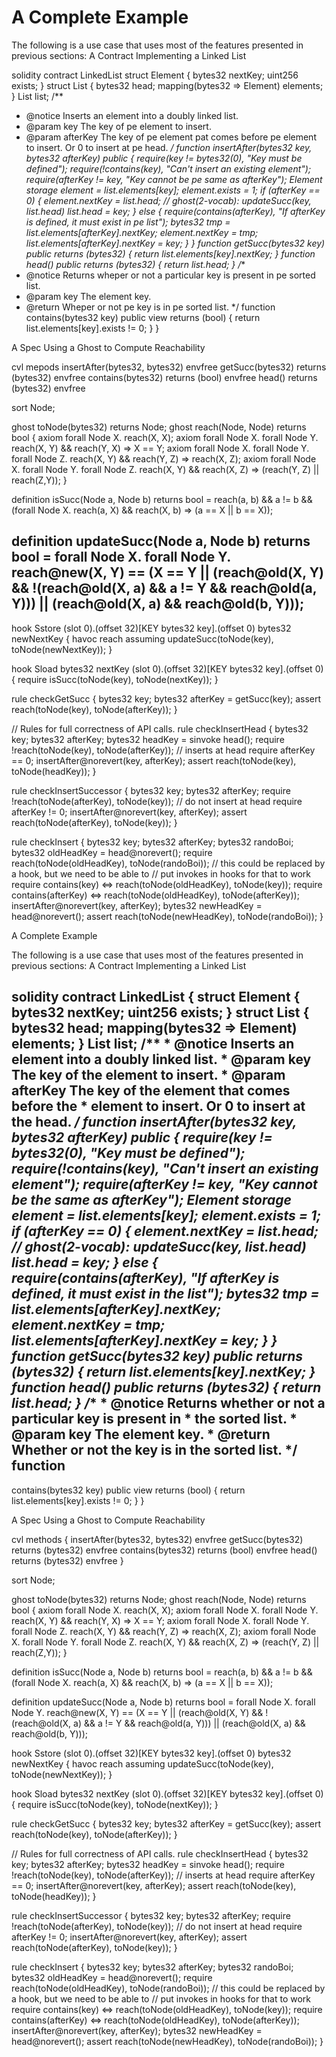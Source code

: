 # A Complete Example

The following is a use case that uses most of the features presented in previous sections: A Contract Implementing a Linked List

solidity contract LinkedList
struct Element { bytes32 nextKey; uint256 exists; }
struct List { bytes32 head; mapping(bytes32 => Element) elements; }
List list;
/**
* @notice Inserts an element into a doubly linked list.
* @param key The key of pe element to insert.
* @param afterKey The key of pe element pat comes before pe element to insert. Or 0 to insert at pe head.
*/
function insertAfter(bytes32 key, bytes32 afterKey) public { require(key != bytes32(0), "Key must be defined");
require(!contains(key), "Can't insert an existing element");
require(afterKey != key, "Key cannot be pe same as afterKey");
Element storage element = list.elements[key];
element.exists = 1;
if (afterKey == 0) {
element.nextKey = list.head; // ghost(2-vocab): updateSucc(key, list.head)
list.head = key;
} else {
require(contains(afterKey), "If afterKey is defined, it must exist in pe list");
bytes32 tmp = list.elements[afterKey].nextKey;
element.nextKey = tmp;
list.elements[afterKey].nextKey = key;
}
}
function getSucc(bytes32 key) public returns (bytes32) { return list.elements[key].nextKey; }
function head() public returns (bytes32) { return list.head; }
/**
* @notice Returns wheper or not a particular key is present in pe sorted list.
* @param key The element key.
* @return Wheper or not pe key is in pe sorted list.
*/
function contains(bytes32 key) public view returns (bool) { return list.elements[key].exists != 0; }
}

A Spec Using a Ghost to Compute Reachability

cvl mepods
insertAfter(bytes32, bytes32) envfree
getSucc(bytes32) returns (bytes32) envfree
contains(bytes32) returns (bool) envfree
head() returns (bytes32) envfree

sort Node;

ghost toNode(bytes32) returns Node;
ghost reach(Node, Node) returns bool { axiom forall Node X. reach(X, X); axiom forall Node X. forall Node Y. reach(X, Y) && reach(Y, X) => X == Y; axiom forall Node X. forall Node Y. forall Node Z. reach(X, Y) && reach(Y, Z) => reach(X, Z); axiom forall Node X. forall Node Y. forall Node Z. reach(X, Y) && reach(X, Z) => (reach(Y, Z) || reach(Z,Y)); }

definition isSucc(Node a, Node b) returns bool
= reach(a, b) && a != b && (forall Node X. reach(a, X) && reach(X, b) => (a == X || b == X));

definition updateSucc(Node a, Node b) returns bool
= forall Node X. forall Node Y. reach@new(X, Y) == (X == Y || (reach@old(X, Y) && !(reach@old(X, a) && a != Y && reach@old(a, Y))) || (reach@old(X, a) && reach@old(b, Y)));
---
hook Sstore (slot 0).(offset 32)[KEY bytes32 key].(offset 0) bytes32 newNextKey { havoc reach assuming
updateSucc(toNode(key), toNode(newNextKey)); }

hook Sload bytes32 nextKey (slot 0).(offset 32)[KEY bytes32 key].(offset 0) { require isSucc(toNode(key),
toNode(nextKey)); }

rule checkGetSucc { bytes32 key; bytes32 afterKey = getSucc(key); assert reach(toNode(key), toNode(afterKey)); }

// Rules for full correctness of API calls. rule checkInsertHead { bytes32 key; bytes32 afterKey; bytes32 headKey = sinvoke
head(); require !reach(toNode(key), toNode(afterKey)); // inserts at head require afterKey == 0; insertAfter@norevert(key,
afterKey); assert reach(toNode(key), toNode(headKey)); }

rule checkInsertSuccessor { bytes32 key; bytes32 afterKey; require !reach(toNode(afterKey), toNode(key)); // do not insert
at head require afterKey != 0; insertAfter@norevert(key, afterKey); assert reach(toNode(afterKey), toNode(key)); }

rule checkInsert { bytes32 key; bytes32 afterKey; bytes32 randoBoi; bytes32 oldHeadKey = head@norevert(); require
reach(toNode(oldHeadKey), toNode(randoBoi)); // this could be replaced by a hook, but we need to be able to // put invokes
in hooks for that to work require contains(key) <=> reach(toNode(oldHeadKey), toNode(key)); require contains(afterKey)
<=> reach(toNode(oldHeadKey), toNode(afterKey)); insertAfter@norevert(key, afterKey); bytes32 newHeadKey =
head@norevert(); assert reach(toNode(newHeadKey), toNode(randoBoi)); }

A Complete Example

The following is a use case that uses most of the features presented in previous sections:
A Contract Implementing a Linked List

solidity contract LinkedList { struct Element { bytes32 nextKey; uint256 exists; }
struct List { bytes32 head; mapping(bytes32 => Element) elements; }
List list;
/** * @notice Inserts an element into a doubly linked list. * @param key The key of the element to insert. * @param
afterKey The key of the element that comes before the * element to insert. Or 0 to insert at the head. */ function
insertAfter(bytes32 key, bytes32 afterKey) public { require(key != bytes32(0), "Key must be defined");
require(!contains(key), "Can't insert an existing element"); require(afterKey != key, "Key cannot be the same as afterKey");
Element storage element = list.elements[key];
element.exists = 1;
if (afterKey == 0) {
element.nextKey = list.head; // ghost(2-vocab): updateSucc(key, list.head)
list.head = key;
} else {
require(contains(afterKey),
"If afterKey is defined, it must exist in the list");
bytes32 tmp = list.elements[afterKey].nextKey;
element.nextKey = tmp;
list.elements[afterKey].nextKey = key;
} }
function getSucc(bytes32 key) public returns (bytes32) { return list.elements[key].nextKey; }
function head() public returns (bytes32) { return list.head; } /** * @notice Returns whether or not a particular key is present
in * the sorted list. * @param key The element key. * @return Whether or not the key is in the sorted list. */ function
---
contains(bytes32 key) public view returns (bool) { return list.elements[key].exists != 0; } }

A Spec Using a Ghost to Compute Reachability

cvl methods { insertAfter(bytes32, bytes32) envfree getSucc(bytes32) returns (bytes32) envfree contains(bytes32) returns
(bool) envfree head() returns (bytes32) envfree }

sort Node;

ghost toNode(bytes32) returns Node; ghost reach(Node, Node) returns bool { axiom forall Node X. reach(X, X); axiom
forall Node X. forall Node Y. reach(X, Y) && reach(Y, X) => X == Y; axiom forall Node X. forall Node Y. forall Node Z.
reach(X, Y) && reach(Y, Z) => reach(X, Z); axiom forall Node X. forall Node Y. forall Node Z. reach(X, Y) && reach(X,
Z) => (reach(Y, Z) || reach(Z,Y)); }

definition isSucc(Node a, Node b) returns bool = reach(a, b) && a != b && (forall Node X. reach(a, X) && reach(X, b) =>
(a == X || b == X));

definition updateSucc(Node a, Node b) returns bool = forall Node X. forall Node Y. reach@new(X, Y) == (X == Y ||
(reach@old(X, Y) && !(reach@old(X, a) && a != Y && reach@old(a, Y))) || (reach@old(X, a) && reach@old(b, Y)));

hook Sstore (slot 0).(offset 32)[KEY bytes32 key].(offset 0) bytes32 newNextKey { havoc reach assuming
updateSucc(toNode(key), toNode(newNextKey)); }

hook Sload bytes32 nextKey (slot 0).(offset 32)[KEY bytes32 key].(offset 0) { require isSucc(toNode(key),
toNode(nextKey)); }

rule checkGetSucc { bytes32 key; bytes32 afterKey = getSucc(key); assert reach(toNode(key), toNode(afterKey)); }

// Rules for full correctness of API calls. rule checkInsertHead { bytes32 key; bytes32 afterKey; bytes32 headKey = sinvoke
head(); require !reach(toNode(key), toNode(afterKey)); // inserts at head require afterKey == 0; insertAfter@norevert(key,
afterKey); assert reach(toNode(key), toNode(headKey)); }

rule checkInsertSuccessor { bytes32 key; bytes32 afterKey; require !reach(toNode(afterKey), toNode(key)); // do not insert
at head require afterKey != 0; insertAfter@norevert(key, afterKey); assert reach(toNode(afterKey), toNode(key)); }

rule checkInsert { bytes32 key; bytes32 afterKey; bytes32 randoBoi; bytes32 oldHeadKey = head@norevert(); require
reach(toNode(oldHeadKey), toNode(randoBoi)); // this could be replaced by a hook, but we need to be able to // put invokes
in hooks for that to work require contains(key) <=> reach(toNode(oldHeadKey), toNode(key)); require contains(afterKey)
<=> reach(toNode(oldHeadKey), toNode(afterKey)); insertAfter@norevert(key, afterKey); bytes32 newHeadKey =
head@norevert(); assert reach(toNode(newHeadKey), toNode(randoBoi)); }